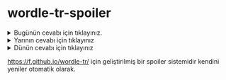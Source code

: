 # wordle-tr-spoiler

<details>
  <summary>Bugünün cevabı için tıklayınız.</summary>
  <br>
    <b> sayış </b>
</details>

<details>
  <summary>Yarının cevabı için tıklayınız</summary>
  <br>
   <b> vacip </b>
</details>

<details>
  <summary>Dünün cevabı için tıklayınız </summary>
  <br>
  <b> savcı </b>
</details>

https://f.github.io/wordle-tr/ için geliştirilmiş bir spoiler sistemidir kendini yeniler otomatik olarak.

